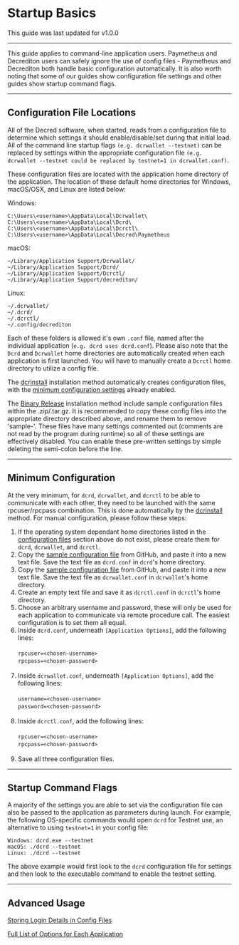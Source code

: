 # Startup Basics

This guide was last updated for v1.0.0

---

This guide applies to command-line application users. Paymetheus and Decrediton users can safely ignore the use of config files - Paymetheus and Decrediton both handle basic configuration automatically. It is also worth noting that some of our guides show configuration file settings and other guides show startup command flags. 

---

## Configuration File Locations

All of the Decred software, when started, reads from a configuration file to determine which settings it should enable/disable/set during that initial load. All of the command line startup flags `(e.g. dcrwallet --testnet)` can be replaced by settings within the appropriate configuration file `(e.g. dcrwallet --testnet could be replaced by testnet=1 in dcrwallet.conf)`.

These configuration files are located with the application home directory of the application. The location of these default home directories for Windows, macOS/OSX, and Linux are listed below:

Windows:

    C:\Users\<username>\AppData\Local\Dcrwallet\
    C:\Users\<username>\AppData\Local\Dcrd\
    C:\Users\<username>\AppData\Local\Dcrctl\ 
    C:\Users\<username>\AppData\Local\Decred\Paymetheus

macOS: 

    ~/Library/Application Support/Dcrwallet/
    ~/Library/Application Support/Dcrd/
    ~/Library/Application Support/Dcrctl/
    ~/Library/Application Support/decrediton/
    
Linux: 
    
    ~/.dcrwallet/
    ~/.dcrd/
    ~/.dcrctl/
    ~/.config/decrediton

Each of these folders is allowed it's own `.conf` file, named after the individual application (`e.g. dcrd uses dcrd.conf`). Please also note that the `Dcrd` and `Dcrwallet` home directories are automatically created when each application is first launched. You will have to manually create a `Dcrctl` home directory to utilize a config file.

The [dcrinstall](/getting-started/install-guide.md#dcrinstall) installation method automatically creates configuration files, with the [minimum configuration settings](#minimum-configuration) already enabled. 

The [Binary Release](/getting-started/install-guide.md#binary-releases) installation method include sample configuration files within the .zip/.tar.gz. It is recommended to copy these config files into the appropriate directory described above, and rename them to remove 'sample-'. These files have many settings commented out (comments are not read by the program during runtime) so all of these settings are effectively disabled. You can enable these pre-written settings by simple deleting the semi-colon before the line.

---

## Minimum Configuration

At the very minimum, for `dcrd`, `dcrwallet`, and `dcrctl` to be able to communicate with each other, they need to be launched with the same rpcuser/rpcpass combination. This is done automatically by the [dcrinstall](/getting-started/install-guide.md#dcrinstall) method. For manual configuration, please follow these steps:

1. If the operating system dependant home directories listed in the [configuration files](#configuration-file-locations) section above do not exist, please create them for `dcrd`, `dcrwallet`, and `dcrctl`.
2. Copy the [sample configuration file](https://github.com/decred/dcrd/blob/master/sample-dcrd.conf) from GitHub, and paste it into a new text file. Save the text file as `dcrd.conf` in `dcrd`'s home directory.
3. Copy the [sample configuration file](https://github.com/decred/dcrwallet/blob/master/sample-dcrwallet.conf) from GitHub, and paste it into a new text file. Save the text file as `dcrwallet.conf` in `dcrwallet`'s home directory.
4. Create an empty text file and save it as `dcrctl.conf` in `dcrctl`'s home directory.
5. Choose an arbitrary username and password, these will only be used for each application to communicate via remote procedure call. The easiest configuration is to set them all equal.
6. Inside `dcrd.conf`, underneath `[Application Options]`, add the following lines:<br /><br />
        `rpcuser=<chosen-username>`<br />
        `rpcpass=<chosen-password>`<br /><br />
7. Inside `dcrwallet.conf`, underneath `[Application Options]`, add the following lines:<br /><br />
        `username=<chosen-username>`<br />
        `password=<chosen-password>`<br /><br />
8. Inside `dcrctl.conf`, add the following lines:<br /><br />
        `rpcuser=<chosen-username>`<br />
        `rpcpass=<chosen-password>`<br /><br />
9. Save all three configuration files.

---

## Startup Command Flags

A majority of the settings you are able to set via the configuration file can also be passed to the application as parameters during launch. For example, the following OS-specific commands would open `dcrd` for Testnet use, an alternative to using `testnet=1` in your config file:

    Windows: dcrd.exe --testnet
    macOS: ./dcrd --testnet
    Linux: ./dcrd --testnet

The above example would first look to the `dcrd` configuration file for settings and then look to the executable command to enable the testnet setting. 

---

## Advanced Usage

[Storing Login Details in Config Files](/advanced/storing-login-details.md) <!-- This has the same information found in the above, Minimum Configuration section. Could probably delete. -->

[Full List of Options for Each Application](/advanced/program-options.md)
